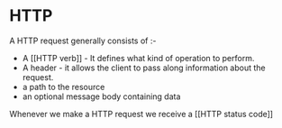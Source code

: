 # HTTP

A HTTP request generally consists of :-

- A [[HTTP verb]] - It defines what kind of operation to perform.
- A header - it allows the client to pass along information about the request.
- a path to the resource
- an optional message body containing data

Whenever we make a HTTP request we receive a [[HTTP status code]]